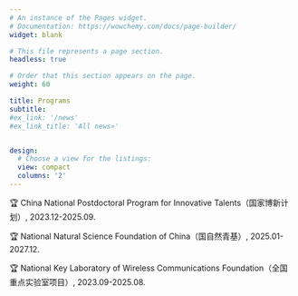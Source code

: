 ```yaml
---
# An instance of the Pages widget.
# Documentation: https://wowchemy.com/docs/page-builder/
widget: blank

# This file represents a page section.
headless: true

# Order that this section appears on the page.
weight: 60

title: Programs
subtitle:
#ex_link: '/news'  
#ex_link_title: 'All news»'  


design:
  # Choose a view for the listings:
  view: compact
  columns: '2'
---
```


🏆 China National Postdoctoral Program for Innovative Talents（国家博新计划）, 2023.12-2025.09.

🏆 National Natural Science Foundation of China（国自然青基）, 2025.01-2027.12.

🏆 National Key Laboratory of Wireless Communications Foundation（全国重点实验室项目）, 2023.09-2025.08.
